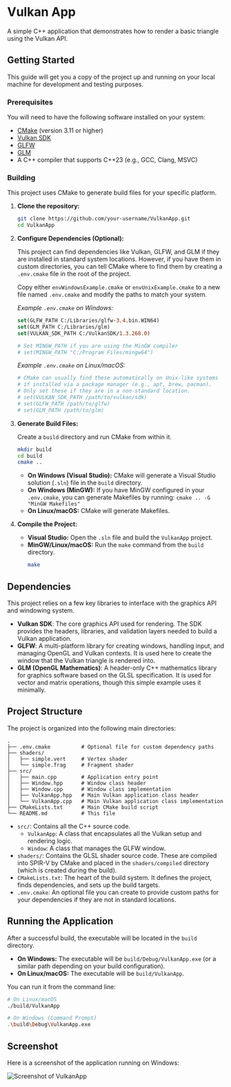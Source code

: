 # Vulkan App

A simple C++ application that demonstrates how to render a basic triangle using the Vulkan API.

## Getting Started

This guide will get you a copy of the project up and running on your local machine for development and testing purposes.

### Prerequisites

You will need to have the following software installed on your system:

*   [CMake](https://cmake.org/download/) (version 3.11 or higher)
*   [Vulkan SDK](https://vulkan.lunarg.com/sdk/home)
*   [GLFW](https://www.glfw.org/download.html)
*   [GLM](https://glm.g-truc.net/0.9.9/index.html)
*   A C++ compiler that supports C++23 (e.g., GCC, Clang, MSVC)

### Building

This project uses CMake to generate build files for your specific platform.

1.  **Clone the repository:**
    ```sh
    git clone https://github.com/your-username/VulkanApp.git
    cd VulkanApp
    ```

2.  **Configure Dependencies (Optional):**

    This project can find dependencies like Vulkan, GLFW, and GLM if they are installed in standard system locations. However, if you have them in custom directories, you can tell CMake where to find them by creating a `.env.cmake` file in the root of the project.

    Copy either `envWindowsExample.cmake` or `envUnixExample.cmake` to a new file named `.env.cmake` and modify the paths to match your system.

    *Example `.env.cmake` on Windows:*
    ```cmake
    set(GLFW_PATH C:/Libraries/glfw-3.4.bin.WIN64)
    set(GLM_PATH C:/Libraries/glm)
    set(VULKAN_SDK_PATH C:/VulkanSDK/1.3.268.0)

    # Set MINGW_PATH if you are using the MinGW compiler
    # set(MINGW_PATH "C:/Program Files/mingw64")
    ```

    *Example `.env.cmake` on Linux/macOS:*
    ```cmake
    # CMake can usually find these automatically on Unix-like systems
    # if installed via a package manager (e.g., apt, brew, pacman).
    # Only set these if they are in a non-standard location.
    # set(VULKAN_SDK_PATH /path/to/vulkan/sdk)
    # set(GLFW_PATH /path/to/glfw)
    # set(GLM_PATH /path/to/glm)
    ```

3.  **Generate Build Files:**

    Create a `build` directory and run CMake from within it.

    ```sh
    mkdir build
    cd build
    cmake ..
    ```
    *   **On Windows (Visual Studio):** CMake will generate a Visual Studio solution (`.sln`) file in the `build` directory.
    *   **On Windows (MinGW):** If you have MinGW configured in your `.env.cmake`, you can generate Makefiles by running: `cmake .. -G "MinGW Makefiles"`
    *   **On Linux/macOS:** CMake will generate Makefiles.

4.  **Compile the Project:**

    *   **Visual Studio:** Open the `.sln` file and build the `VulkanApp` project.
    *   **MinGW/Linux/macOS:** Run the `make` command from the `build` directory.
        ```sh
        make
        ```

## Dependencies

This project relies on a few key libraries to interface with the graphics API and windowing system.

*   **Vulkan SDK**: The core graphics API used for rendering. The SDK provides the headers, libraries, and validation layers needed to build a Vulkan application.
*   **GLFW**: A multi-platform library for creating windows, handling input, and managing OpenGL and Vulkan contexts. It is used here to create the window that the Vulkan triangle is rendered into.
*   **GLM (OpenGL Mathematics)**: A header-only C++ mathematics library for graphics software based on the GLSL specification. It is used for vector and matrix operations, though this simple example uses it minimally.

## Project Structure

The project is organized into the following main directories:

```
.
├── .env.cmake          # Optional file for custom dependency paths
├── shaders/
│   ├── simple.vert     # Vertex shader
│   └── simple.frag     # Fragment shader
├── src/
│   ├── main.cpp        # Application entry point
│   ├── Window.hpp      # Window class header
│   ├── Window.cpp      # Window class implementation
│   ├── VulkanApp.hpp   # Main Vulkan application class header
│   └── VulkanApp.cpp   # Main Vulkan application class implementation
├── CMakeLists.txt      # Main CMake build script
└── README.md           # This file
```

*   `src/`: Contains all the C++ source code.
    *   `VulkanApp`: A class that encapsulates all the Vulkan setup and rendering logic.
    *   `Window`: A class that manages the GLFW window.
*   `shaders/`: Contains the GLSL shader source code. These are compiled into SPIR-V by CMake and placed in the `shaders/compiled` directory (which is created during the build).
*   `CMakeLists.txt`: The heart of the build system. It defines the project, finds dependencies, and sets up the build targets.
*   `.env.cmake`: An optional file you can create to provide custom paths for your dependencies if they are not in standard locations.

## Running the Application

After a successful build, the executable will be located in the `build` directory.

*   **On Windows:** The executable will be `build/Debug/VulkanApp.exe` (or a similar path depending on your build configuration).
*   **On Linux/macOS:** The executable will be `build/VulkanApp`.

You can run it from the command line:

```sh
# On Linux/macOS
./build/VulkanApp

# On Windows (Command Prompt)
.\build\Debug\VulkanApp.exe
```

## Screenshot

Here is a screenshot of the application running on Windows:

![Screenshot of VulkanApp](https://private-user-images.githubusercontent.com/215915761/481381621-d7670bfb-434a-41b6-a2ea-b7a1c3c0b4c9.png?jwt=eyJ0eXAiOiJKV1QiLCJhbGciOiJIUzI1NiJ9.eyJpc3MiOiJnaXRodWIuY29tIiwiYXVkIjoicmF3LmdpdGh1YnVzZXJjb250ZW50LmNvbSIsImtleSI6ImtleTUiLCJleHAiOjE3NTYwNDM0OTYsIm5iZiI6MTc1NjA0MzE5NiwicGF0aCI6Ii8yMTU5MTU3NjEvNDgxMzgxNjIxLWQ3NjcwYmZiLTQzNGEtNDFiNi1hMmVhLWI3YTFjM2MwYjRjOS5wbmc_WC1BbXotQWxnb3JpdGhtPUFXUzQtSE1BQy1TSEEyNTYmWC1BbXotQ3JlZGVudGlhbD1BS0lBVkNPRFlMU0E1M1BRSzRaQSUyRjIwMjUwODI0JTJGdXMtZWFzdC0xJTJGczMlMkZhd3M0X3JlcXVlc3QmWC1BbXotRGF0ZT0yMDI1MDgyNFQxMzQ2MzZaJlgtQW16LUV4cGlyZXM9MzAwJlgtQW16LVNpZ25hdHVyZT1hZDY4ZjNlOTM5NWYwZTkzNGQyNzMyMjFjYTUzZWIwZTg5MjA3Y2ViMTQ3ZTE2ZDhmNTdlZTQ0NGMxYzhiMzhhJlgtQW16LVNpZ25lZEhlYWRlcnM9aG9zdCJ9.3piP4yRypPbTMRLXoPjBkYoXjlKiypgWcGALs2h-vjQ)